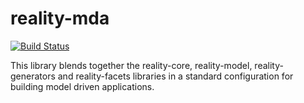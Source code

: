 # reality-mda

[![Build Status](https://secure.travis-ci.org/realityforge/reality-mda.png?branch=master)](http://travis-ci.org/realityforge/reality-mda)

This library blends together the reality-core, reality-model, reality-generators and
reality-facets libraries in a standard configuration for building model driven applications.

